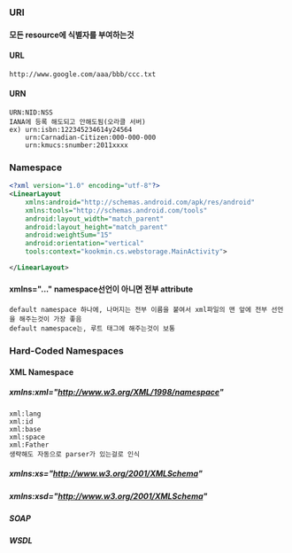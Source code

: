 ### URI
#### 모든 resource에 식별자를 부여하는것
#### URL
    http://www.google.com/aaa/bbb/ccc.txt
#### URN
    URN:NID:NSS
    IANA에 등록 해도되고 안해도됨(오라클 서버)
    ex) urn:isbn:122345234614y24564
        urn:Carnadian-Citizen:000-000-000
        urn:kmucs:snumber:2011xxxx

### Namespace
```xml
<?xml version="1.0" encoding="utf-8"?>
<LinearLayout                                                             
    xmlns:android="http://schemas.android.com/apk/res/android" 
    xmlns:tools="http://schemas.android.com/tools"
    android:layout_width="match_parent"
    android:layout_height="match_parent"
    android:weightSum="15"
    android:orientation="vertical"
    tools:context="kookmin.cs.webstorage.MainActivity">

</LinearLayout>

```

#### xmlns="..." namespace선언이 아니면 전부 attribute
    default namespace 하나에, 나머지는 전부 이름을 붙여서 xml파일의 맨 앞에 전부 선언을 해주는것이 가장 좋음
    default namespace는, 루트 태그에 해주는것이 보통


### Hard-Coded Namespaces

#### XML Namespace

##### xmlns:xml="http://www.w3.org/XML/1998/namespace"

    xml:lang
    xml:id
    xml:base
    xml:space
    xml:Father
    생략해도 자동으로 parser가 있는걸로 인식

##### xmlns:xs="http://www.w3.org/2001/XMLSchema"
##### xmlns:xsd="http://www.w3.org/2001/XMLSchema"
##### SOAP
##### WSDL
    


